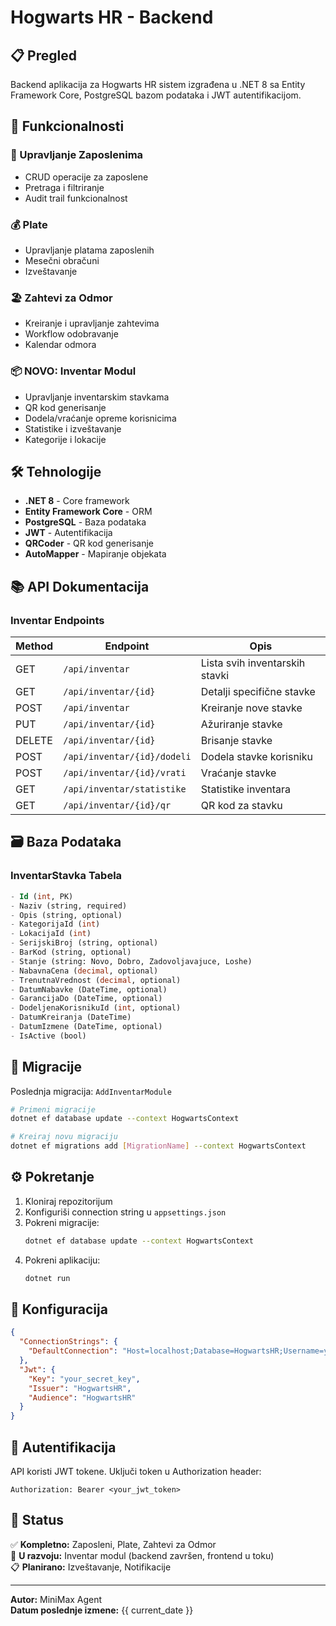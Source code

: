 # Hogwarts HR - Backend

## 📋 Pregled

Backend aplikacija za Hogwarts HR sistem izgrađena u .NET 8 sa Entity Framework Core, PostgreSQL bazom podataka i JWT autentifikacijom.

## 🚀 Funkcionalnosti

### 👥 Upravljanje Zaposlenima
- CRUD operacije za zaposlene
- Pretraga i filtriranje
- Audit trail funkcionalnost

### 💰 Plate
- Upravljanje platama zaposlenih
- Mesečni obračuni
- Izveštavanje

### 🏖️ Zahtevi za Odmor
- Kreiranje i upravljanje zahtevima
- Workflow odobravanje
- Kalendar odmora

### 📦 **NOVO: Inventar Modul**
- Upravljanje inventarskim stavkama
- QR kod generisanje
- Dodela/vraćanje opreme korisnicima
- Statistike i izveštavanje
- Kategorije i lokacije

## 🛠️ Tehnologije

- **.NET 8** - Core framework
- **Entity Framework Core** - ORM
- **PostgreSQL** - Baza podataka
- **JWT** - Autentifikacija
- **QRCoder** - QR kod generisanje
- **AutoMapper** - Mapiranje objekata

## 📚 API Dokumentacija

### Inventar Endpoints

| Method | Endpoint | Opis |
|--------|----------|------|
| GET | `/api/inventar` | Lista svih inventarskih stavki |
| GET | `/api/inventar/{id}` | Detalji specifične stavke |
| POST | `/api/inventar` | Kreiranje nove stavke |
| PUT | `/api/inventar/{id}` | Ažuriranje stavke |
| DELETE | `/api/inventar/{id}` | Brisanje stavke |
| POST | `/api/inventar/{id}/dodeli` | Dodela stavke korisniku |
| POST | `/api/inventar/{id}/vrati` | Vraćanje stavke |
| GET | `/api/inventar/statistike` | Statistike inventara |
| GET | `/api/inventar/{id}/qr` | QR kod za stavku |

## 🗃️ Baza Podataka

### InventarStavka Tabela
```sql
- Id (int, PK)
- Naziv (string, required)
- Opis (string, optional)
- KategorijaId (int)
- LokacijaId (int)
- SerijskiBroj (string, optional)
- BarKod (string, optional)
- Stanje (string: Novo, Dobro, Zadovoljavajuce, Loshe)
- NabavnaCena (decimal, optional)
- TrenutnaVrednost (decimal, optional)
- DatumNabavke (DateTime, optional)
- GarancijaDo (DateTime, optional)
- DodeljenaKorisnikuId (int, optional)
- DatumKreiranja (DateTime)
- DatumIzmene (DateTime, optional)
- IsActive (bool)
```

## 🔄 Migracije

Poslednja migracija: `AddInventarModule`

```bash
# Primeni migracije
dotnet ef database update --context HogwartsContext

# Kreiraj novu migraciju
dotnet ef migrations add [MigrationName] --context HogwartsContext
```

## ⚙️ Pokretanje

1. Kloniraj repozitorijum
2. Konfiguriši connection string u `appsettings.json`
3. Pokreni migracije:
   ```bash
   dotnet ef database update --context HogwartsContext
   ```
4. Pokreni aplikaciju:
   ```bash
   dotnet run
   ```

## 📝 Konfiguracija

```json
{
  "ConnectionStrings": {
    "DefaultConnection": "Host=localhost;Database=HogwartsHR;Username=your_user;Password=your_password"
  },
  "Jwt": {
    "Key": "your_secret_key",
    "Issuer": "HogwartsHR",
    "Audience": "HogwartsHR"
  }
}
```

## 🔐 Autentifikacija

API koristi JWT tokene. Uključi token u Authorization header:
```
Authorization: Bearer <your_jwt_token>
```

## 🧪 Status

✅ **Kompletno:** Zaposleni, Plate, Zahtevi za Odmor  
🚧 **U razvoju:** Inventar modul (backend završen, frontend u toku)  
📋 **Planirano:** Izveštavanje, Notifikacije  

---

**Autor:** MiniMax Agent  
**Datum poslednje izmene:** {{ current_date }}
